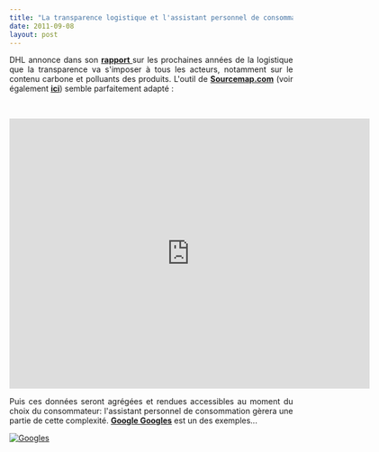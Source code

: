 ```yaml
---
title: "La transparence logistique et l'assistant personnel de consommation"
date: 2011-09-08
layout: post
---
```


<p style="text-align: justify;">DHL annonce dans son <a href="/2011/04/dhl-les-solutions-logistiques-durables-passent-par-plus-de-transparence-plus-de-regulation-plus-de-c.html" target="_blank"><strong>rapport </strong></a>sur les prochaines années de la logistique que la transparence va s'imposer à tous les acteurs, notamment sur le contenu carbone et polluants des produits. L'outil de <a href="http://www.sourcemap.com/" target="_blank"><strong>Sourcemap.com</strong></a> (voir également <a href="/2010/12/quand-la-chaine-logistique-devient-transparente.html" target="_blank"><strong>ici</strong></a>) semble parfaitement adapté :</p> <p> </p> <p><iframe frameborder="0" height="480px" src="http://www.sourcemap.com/embed/744" width="640px"></iframe></p> <p style="text-align: justify;">Puis ces données seront agrégées et rendues accessibles au moment du choix du consommateur: l'assistant personnel de consommation gèrera une partie de cette complexité. <a href="http://www.google.com/mobile/goggles/#label" target="_blank"><strong>Google Googles</strong></a> est un des exemples...</p> <p style="text-align: justify;"><a href="/wp-content/uploads/sites/6/old/6a0120a66d2ad4970b0154353f6479970c-800wi.jpg" rel="lightbox"><img rel="lightbox[]" alt="Googles" class="asset  asset-image at-xid-6a0120a66d2ad4970b0154353f6479970c" src="/wp-content/uploads/sites/6/old/6a0120a66d2ad4970b0154353f6479970c-500wi.jpg" style="display: block; margin-left: auto; margin-right: auto;" title="Googles" /></a> <br /> <br /><br /></p> <p style="text-align: justify;"> </p>